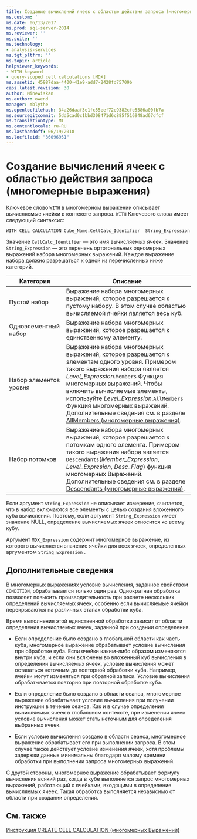 ```yaml
---
title: Создание вычислений ячеек с областью действия запроса (многомерные Выражения) | Документы Microsoft
ms.custom: ''
ms.date: 06/13/2017
ms.prod: sql-server-2014
ms.reviewer: ''
ms.suite: ''
ms.technology:
- analysis-services
ms.tgt_pltfrm: ''
ms.topic: article
helpviewer_keywords:
- WITH keyword
- query-scoped cell calculations [MDX]
ms.assetid: 45987daa-4400-41e9-add7-2428fd75709b
caps.latest.revision: 30
author: Minewiskan
ms.author: owend
manager: mblythe
ms.openlocfilehash: 34a26daaf3e1fc55eef72e9382cfe5586a00fb7a
ms.sourcegitcommit: 5dd5cad0c1bbd308471d6c885f516948ad67dfcf
ms.translationtype: MT
ms.contentlocale: ru-RU
ms.lasthandoff: 06/19/2018
ms.locfileid: "36096951"
---
```

# <a name="creating-query-scoped-cell-calculations-mdx"></a>Создание вычислений ячеек с областью действия запроса (многомерные выражения)
  Ключевое слово `WITH` в многомерном выражении описывает вычисляемые ячейки в контексте запроса. `WITH` Ключевого слова имеет следующий синтаксис:  
  
```  
WITH CELL CALCULATION Cube_Name.CellCalc_Identifier  String_Expression  
```  
  
 Значение `CellCalc_Identifier` — это имя вычисляемых ячеек. Значение `String_Expression` — это перечень ортогональных одномерных выражений набора многомерных выражений. Каждое выражение набора должно разрешаться к одной из перечисленных ниже категорий.  
  
|Категория|Описание|  
|--------------|-----------------|  
|Пустой набор|Выражение набора многомерных выражений, которое разрешается к пустому набору. В этом случае областью вычисляемой ячейки является весь куб.|  
|Одноэлементный набор|Выражение набора многомерных выражений, которое разрешается к единственному элементу.|  
|Набор элементов уровня|Выражение набора многомерных выражений, которое разрешается к элементам одного уровня. Примером такого выражения набора является *Level_Expression*.`Members` Функция многомерных выражений. Чтобы включить вычисляемые элементы, используйте *Level_Expression*.`AllMembers` Функция многомерных выражений. Дополнительные сведения см. в разделе [AllMembers (многомерные выражения)](/sql/mdx/allmembers-mdx).|  
|Набор потомков|Выражение набора многомерных выражений, которое разрешается к потомкам одного элемента. Примером такого выражения набора является `Descendants`(*Member_Expression*, *Level_Expresion*, *Desc_Flag*) функция многомерных Выражений. Дополнительные сведения см. в разделе [Descendants (многомерные выражения)](/sql/mdx/descendants-mdx).|  
  
 Если аргумент `String_Expression` не описывает измерение, считается, что в набор включаются все элементы с целью создания вложенного куба вычисления. Поэтому, если аргумент `String_Expression` имеет значение NULL, определение вычисляемых ячеек относится ко всему кубу.  
  
 Аргумент `MDX_Expression` содержит многомерное выражение, из которого вычисляется значение ячейки для всех ячеек, определенных аргументом `String_Expression` .  
  
## <a name="additional-considerations"></a>Дополнительные сведения  
 В многомерных выражениях условие вычисления, заданное свойством `CONDITION`, обрабатывается только один раз. Однократная обработка позволяет повысить производительность при расчете нескольких определений вычисляемых ячеек, особенно если вычисляемые ячейки перекрываются на различных этапах обработки куба.  
  
 Время выполнения этой единственной обработки зависит от области определения вычисляемых ячеек, заданной при создании определения.  
  
-   Если определение было создано в глобальной области как часть куба, многомерное выражение обрабатывает условие вычисления при обработке куба. Если ячейки каким-либо образом изменяются внутри куба, и если они включены во вложенный куб вычисления в определении вычисляемых ячеек, условие вычисления может оставаться неточным до повторной обработки куба. Например, ячейки могут изменяться при обратной записи. Условие вычисления обрабатывается повторно при повторной обработке куба.  
  
-   Если определение было создано в области сеанса, многомерное выражение обрабатывает условие вычисления при получении инструкции в течение сеанса. Как и в случае определения вычисляемых ячеек в глобальном контексте, при изменении ячеек условие вычисления может стать неточным для определения выбранных ячеек.  
  
-   Если условие вычисления создано в области сеанса, многомерное выражение обрабатывает его при выполнении запроса. В этом случае также действует условие изменения ячеек, хотя проблемы задержки данных минимальны благодаря малому времени обработки при выполнении запроса многомерных выражений.  
  
 С другой стороны, многомерное выражение обрабатывает формулу вычисления всякий раз, когда в кубе выполняется запрос многомерных выражений, работающий с ячейками, входящими в определение вычисляемых ячеек. Такая обработка выполняется независимо от области при создании определения.  
  
## <a name="see-also"></a>См. также  
 [Инструкция CREATE CELL CALCULATION &#40;многомерных Выражений&#41;](/sql/mdx/mdx-data-definition-create-cell-calculation)  
  
  
